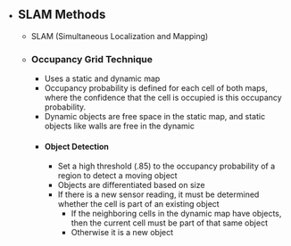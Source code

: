 - ## SLAM Methods
	- SLAM (Simultaneous Localization and Mapping)
	- ### Occupancy Grid Technique
		- Uses a static and dynamic map
		- Occupancy probability is defined for each cell of both maps, where the confidence that the cell is occupied is this occupancy probability.
		- Dynamic objects are free space in the static map, and static objects like walls are free in the dynamic
		- #### Object Detection
			- Set a high threshold (.85) to the occupancy probability of a region to detect a moving object
			- Objects are differentiated based on size
			- If there is a new sensor reading, it must be determined whether the cell is part of an existing object
				- If the neighboring cells in the dynamic map have objects, then the current cell must be part of that same object
				- Otherwise it is a new object